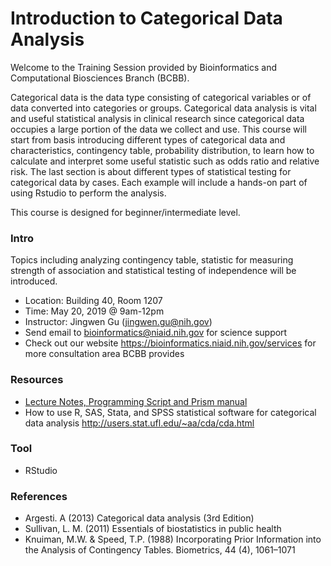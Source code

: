 # Introduction to Categorical Data Analysis

Welcome to the Training Session provided by Bioinformatics and Computational Biosciences Branch (BCBB).

Categorical data is the data type consisting of categorical variables or of data converted into categories or groups. Categorical data analysis is vital and useful statistical analysis in clinical research since categorical data occupies a large portion of the data we collect and use. This course will start from basis introducing different types of categorical data and characteristics, contingency table, probability distribution, to learn how to calculate and interpret some useful statistic such as odds ratio and relative risk. The last section is about different types of statistical testing for categorical data by cases. Each example will include a hands-on part of using Rstudio to perform the analysis. 

This course is designed for beginner/intermediate level. 


### Intro
Topics including analyzing contingency table, statistic for measuring strength of association and statistical testing of independence will be introduced.

 - Location: Building 40, Room 1207
 - Time: May 20, 2019 @ 9am-12pm
 - Instructor: Jingwen Gu (jingwen.gu@nih.gov)
 - Send email to bioinformatics@niaid.nih.gov for science support
 - Check out our website https://bioinformatics.niaid.nih.gov/services for more consultation area BCBB provides
 
### Resources  
- [Lecture Notes, Programming Script and Prism manual](https://nih-my.sharepoint.com/:f:/g/personal/guj3_nih_gov/EklJh9Ye9GdPuecThEwRlLEB0vHb-JJatws1gErL1b2ofw?e=igtVed) 
- How to use R, SAS, Stata, and SPSS statistical software for categorical data analysis http://users.stat.ufl.edu/~aa/cda/cda.html
  
### Tool
- RStudio

### References
- Argesti. A (2013) Categorical data analysis (3rd Edition)
- Sullivan, L. M. (2011) Essentials of biostatistics in public health
- Knuiman, M.W. & Speed, T.P. (1988) Incorporating Prior Information into the Analysis of Contingency Tables. Biometrics, 44 (4), 1061–1071

